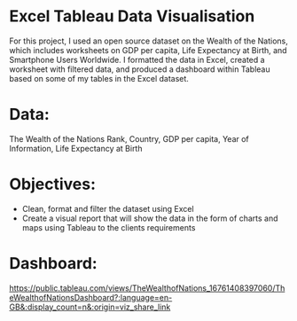 # Excel Tableau Data Visualisation
For this project, I used an open source dataset on the Wealth of the Nations, which includes worksheets on GDP per capita, Life Expectancy at Birth, and Smartphone Users Worldwide. I formatted the data in Excel, created a worksheet with filtered data, and produced a dashboard within Tableau based on some of my tables in the Excel dataset.

# Data:
The Wealth of the Nations
Rank, Country, GDP per capita, Year of Information, Life Expectancy at Birth

# Objectives:
- Clean, format and filter the dataset using Excel
- Create a visual report that will show the data in the form of charts and maps using Tableau to the clients requirements

# Dashboard:
https://public.tableau.com/views/TheWealthofNations_16761408397060/TheWealthofNationsDashboard?:language=en-GB&:display_count=n&:origin=viz_share_link
